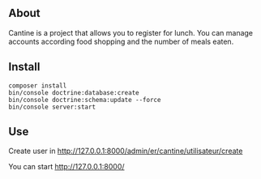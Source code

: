 ## About
Cantine is a project that allows you to register for lunch.
You can manage accounts according food shopping and the number of meals eaten.

## Install 

``` 
composer install 
bin/console doctrine:database:create
bin/console doctrine:schema:update --force
bin/console server:start

```

## Use

Create user in  http://127.0.0.1:8000/admin/er/cantine/utilisateur/create

You can start  http://127.0.0.1:8000/